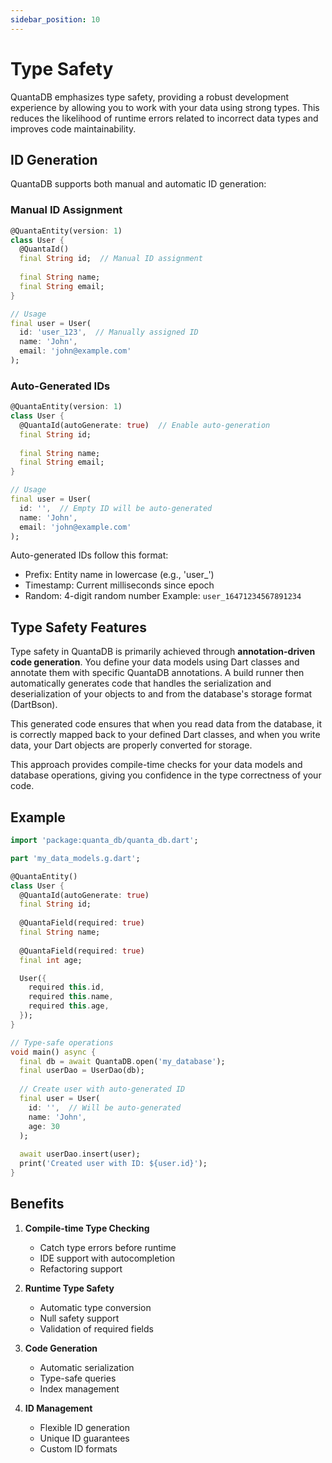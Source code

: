 ```yaml
---
sidebar_position: 10
---
```


# Type Safety

QuantaDB emphasizes type safety, providing a robust development experience by allowing you to work with your data using strong types. This reduces the likelihood of runtime errors related to incorrect data types and improves code maintainability.

## ID Generation

QuantaDB supports both manual and automatic ID generation:

### Manual ID Assignment

```dart
@QuantaEntity(version: 1)
class User {
  @QuantaId()
  final String id;  // Manual ID assignment
  
  final String name;
  final String email;
}

// Usage
final user = User(
  id: 'user_123',  // Manually assigned ID
  name: 'John',
  email: 'john@example.com'
);
```

### Auto-Generated IDs

```dart
@QuantaEntity(version: 1)
class User {
  @QuantaId(autoGenerate: true)  // Enable auto-generation
  final String id;
  
  final String name;
  final String email;
}

// Usage
final user = User(
  id: '',  // Empty ID will be auto-generated
  name: 'John',
  email: 'john@example.com'
);
```

Auto-generated IDs follow this format:
- Prefix: Entity name in lowercase (e.g., 'user_')
- Timestamp: Current milliseconds since epoch
- Random: 4-digit random number
Example: `user_16471234567891234`

## Type Safety Features

Type safety in QuantaDB is primarily achieved through **annotation-driven code generation**. You define your data models using Dart classes and annotate them with specific QuantaDB annotations. A build runner then automatically generates code that handles the serialization and deserialization of your objects to and from the database's storage format (DartBson).

This generated code ensures that when you read data from the database, it is correctly mapped back to your defined Dart classes, and when you write data, your Dart objects are properly converted for storage.

This approach provides compile-time checks for your data models and database operations, giving you confidence in the type correctness of your code.

## Example

```dart
import 'package:quanta_db/quanta_db.dart';

part 'my_data_models.g.dart';

@QuantaEntity()
class User {
  @QuantaId(autoGenerate: true)
  final String id;
  
  @QuantaField(required: true)
  final String name;
  
  @QuantaField(required: true)
  final int age;

  User({
    required this.id,
    required this.name,
    required this.age,
  });
}

// Type-safe operations
void main() async {
  final db = await QuantaDB.open('my_database');
  final userDao = UserDao(db);
  
  // Create user with auto-generated ID
  final user = User(
    id: '',  // Will be auto-generated
    name: 'John',
    age: 30
  );
  
  await userDao.insert(user);
  print('Created user with ID: ${user.id}');
}
```

## Benefits

1. **Compile-time Type Checking**
   - Catch type errors before runtime
   - IDE support with autocompletion
   - Refactoring support

2. **Runtime Type Safety**
   - Automatic type conversion
   - Null safety support
   - Validation of required fields

3. **Code Generation**
   - Automatic serialization
   - Type-safe queries
   - Index management

4. **ID Management**
   - Flexible ID generation
   - Unique ID guarantees
   - Custom ID formats
 